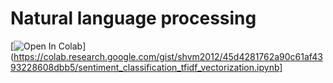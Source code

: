# Natural language processing
[![Open In Colab](https://colab.research.google.com/assets/colab-badge.svg)](https://colab.research.google.com/gist/shvm2012/45d4281762a90c61af4393228608dbb5/sentiment_classification_tfidf_vectorization.ipynb]
